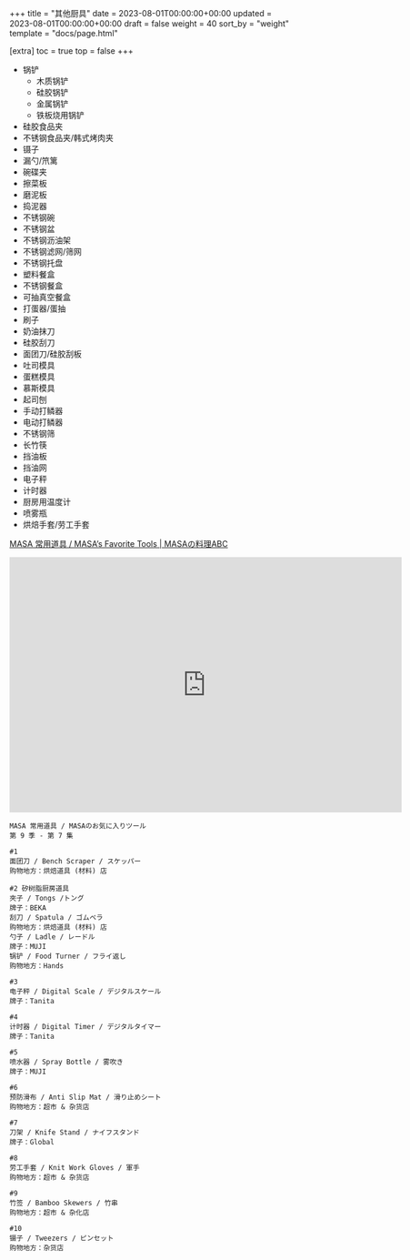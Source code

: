 +++
title = "其他厨具"
date = 2023-08-01T00:00:00+00:00
updated = 2023-08-01T00:00:00+00:00
draft = false
weight = 40
sort_by = "weight"
template = "docs/page.html"

[extra]
toc = true
top = false
+++

- 锅铲
	- 木质锅铲
	- 硅胶锅铲
	- 金属锅铲
	- 铁板烧用锅铲
- 硅胶食品夹
- 不锈钢食品夹/韩式烤肉夹
- 镊子
- 漏勺/笊篱
- 碗碟夹
- 擦菜板
- 磨泥板
- 捣泥器
- 不锈钢碗
- 不锈钢盆
- 不锈钢沥油架
- 不锈钢滤网/筛网
- 不锈钢托盘
- 塑料餐盒
- 不锈钢餐盒
- 可抽真空餐盒
- 打蛋器/蛋抽
- 刷子
- 奶油抹刀
- 硅胶刮刀
- 面团刀/硅胶刮板
- 吐司模具
- 蛋糕模具
- 慕斯模具
- 起司刨
- 手动打鳞器
- 电动打鳞器
- 不锈钢筛
- 长竹筷
- 挡油板
- 挡油网
- 电子秤
- 计时器
- 厨房用温度计
- 喷雾瓶
- 烘焙手套/劳工手套


[MASA 常用道具 / MASA’s Favorite Tools | MASAの料理ABC](https://www.youtube.com/watch?v=gSYSyXzd9dg)

<iframe width="690" height="449" src="https://www.youtube.com/embed/gSYSyXzd9dg" title="YouTube video player" frameborder="0" allow="accelerometer; autoplay; clipboard-write; encrypted-media; gyroscope; picture-in-picture" allowfullscreen></iframe>

```
MASA 常用道具 / MASAのお気に入りツール
第 9 季 - 第 7 集

#1
面团刀 / Bench Scraper / スケッパー
购物地方：烘焙道具 (材料) 店

#2 矽树脂厨房道具
夾子 / Tongs /トング
牌子：BEKA
刮刀 / Spatula / ゴムベラ
购物地方：烘焙道具 (材料) 店
勺子 / Ladle / レードル
牌子：MUJI
锅铲 / Food Turner / フライ返し
购物地方：Hands

#3 
电子秤 / Digital Scale / デジタルスケール
牌子：Tanita

#4
计时器 / Digital Timer / デジタルタイマー
牌子：Tanita

#5
喷水器 / Spray Bottle / 雾吹き
牌子：MUJI

#6
预防滑布 / Anti Slip Mat / 滑り止めシート
购物地方：超市 & 杂货店

#7 
刀架 / Knife Stand / ナイフスタンド
牌子：Global

#8
劳工手套 / Knit Work Gloves / 軍手
购物地方：超市 & 杂货店

#9
竹签 / Bamboo Skewers / 竹串
购物地方：超市 & 杂化店

#10
镊子 / Tweezers / ピンセット
购物地方：杂货店
```

